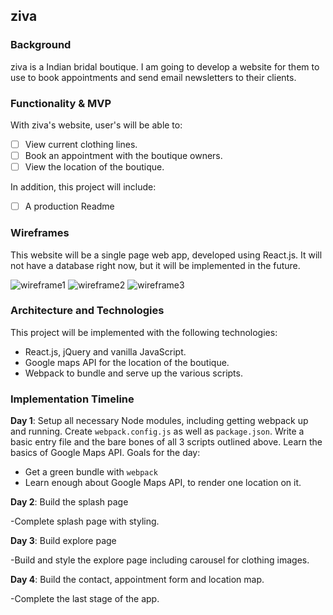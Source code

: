 ## ziva

### Background

ziva is a Indian bridal boutique. I am going to develop a website for them to use to book appointments and send email newsletters to their clients.

### Functionality & MVP  

With ziva's website, user's will be able to:

- [ ] View current clothing lines.
- [ ] Book an appointment with the boutique owners.
- [ ] View the location of the boutique.

In addition, this project will include:

- [ ] A production Readme

### Wireframes

This website will be a single page web app, developed using React.js. It will not have a database right now, but it will be implemented in the future.

![wireframe1](https://github.com/dtailor90/ziva/blob/master/docs/wireframes/New%20Mockup%202.png)
![wireframe2](https://github.com/dtailor90/ziva/blob/master/docs/wireframes/New%20Mockup%203.png)
![wireframe3](https://github.com/dtailor90/ziva/blob/master/docs/wireframes/New%20Mockup%204.png)

### Architecture and Technologies

This project will be implemented with the following technologies:

- React.js, jQuery and vanilla JavaScript.
- Google maps API for the location of the boutique.
- Webpack to bundle and serve up the various scripts.

### Implementation Timeline

**Day 1**: Setup all necessary Node modules, including getting webpack up and running.  Create `webpack.config.js` as well as `package.json`.  Write a basic entry file and the bare bones of all 3 scripts outlined above.  Learn the basics of Google Maps API.  Goals for the day:

- Get a green bundle with `webpack`
- Learn enough about Google Maps API, to render one location on it.

**Day 2**:  Build the splash page

-Complete splash page with styling.

**Day 3**: Build explore page

-Build and style the explore page including carousel for clothing images.


**Day 4**: Build the contact, appointment form and location map.

-Complete the last stage of the app.
